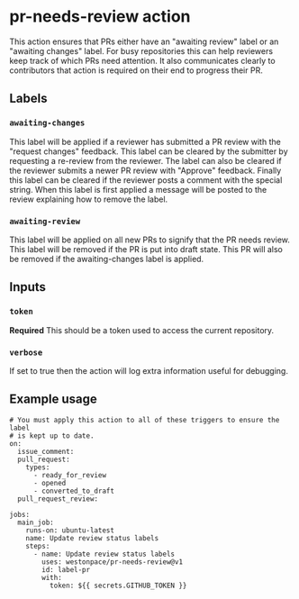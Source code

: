 # pr-needs-review action

This action ensures that PRs either have an "awaiting review" label or an "awaiting changes" label. For
busy repositories this can help reviewers keep track of which PRs need attention. It also communicates
clearly to contributors that action is required on their end to progress their PR.

## Labels

### `awaiting-changes`

This label will be applied if a reviewer has submitted a PR review with the "request changes" feedback. This label can be cleared by the submitter by requesting a re-review from the reviewer. The label can also be cleared if the reviewer submits a newer PR review with "Approve" feedback. Finally this label can be cleared if the reviewer posts a comment with the special string. When this label is first applied a message will be posted to the review explaining how to remove the label.

### `awaiting-review`

This label will be applied on all new PRs to signify that the PR needs review. This label will be removed if the PR
is put into draft state. This PR will also be removed if the awaiting-changes label is applied.

## Inputs

### `token`

**Required** This should be a token used to access the current repository.

### `verbose`

If set to true then the action will log extra information useful for debugging.

## Example usage

```
# You must apply this action to all of these triggers to ensure the label
# is kept up to date.
on:
  issue_comment:
  pull_request:
    types:
      - ready_for_review
      - opened
      - converted_to_draft
  pull_request_review:

jobs:
  main_job:
    runs-on: ubuntu-latest
    name: Update review status labels
    steps:
      - name: Update review status labels
        uses: westonpace/pr-needs-review@v1
        id: label-pr
        with:
          token: ${{ secrets.GITHUB_TOKEN }}
```
